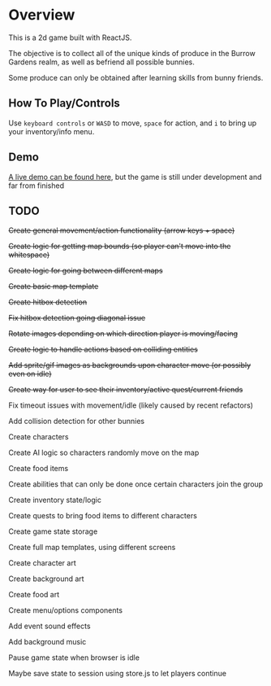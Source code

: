 # Overview

This is a 2d game built with ReactJS.

The objective is to collect all of the unique kinds of produce in the Burrow Gardens realm, as well as befriend all possible bunnies.

Some produce can only be obtained after learning skills from bunny friends.

## How To Play/Controls

Use `keyboard controls` or `WASD` to move, `space` for action, and `i` to bring up your inventory/info menu.

## Demo

[A live demo can be found here](https://xveganxxxedgex.github.io/burrow_gardens/), but the game is still under development and far from finished

## TODO

~~Create general movement/action functionality (arrow keys + space)~~

~~Create logic for getting map bounds (so player can't move into the whitespace)~~

~~Create logic for going between different maps~~

~~Create basic map template~~

~~Create hitbox detection~~

~~Fix hitbox detection going diagonal issue~~

~~Rotate images depending on which direction player is moving/facing~~

~~Create logic to handle actions based on colliding entities~~

~~Add sprite/gif images as backgrounds upon character move (or possibly even on idle)~~

~~Create way for user to see their inventory/active quest/current friends~~

Fix timeout issues with movement/idle (likely caused by recent refactors)

Add collision detection for other bunnies

Create characters

Create AI logic so characters randomly move on the map

Create food items

Create abilities that can only be done once certain characters join the group

Create inventory state/logic

Create quests to bring food items to different characters

Create game state storage

Create full map templates, using different screens

Create character art

Create background art

Create food art

Create menu/options components

Add event sound effects

Add background music

Pause game state when browser is idle

Maybe save state to session using store.js to let players continue
